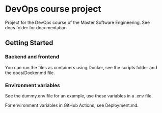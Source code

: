 # DevOps course project
Project for the DevOps course of the Master Software Engineering. See docs folder for documentation.


## Getting Started
### Backend and frontend
You can run the files as containers using Docker, see the scripts folder and the docs/Docker.md file.

### Environment variables
See the dummy.env file for an example, use these variables in a .env file.

For environment variables in GitHub Actions, see Deployment.md.
